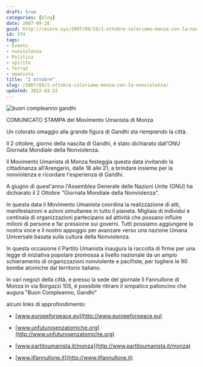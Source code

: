 ```yaml
---
draft: true
categories: [blog]
date: 2007-09-28
guid: http://cecere.xyz/2007/09/28/2-ottobre-coloriamo-monza-con-la-nonviolenza/
id: 574
tags:
- Events
- nonviolenza
- Politica
- spirito
- Terra2
- umanista
title: "2 ottobre"
slug: /2007/09/2-ottobre-coloriamo-monza-con-la-nonviolenza/
updated: 2022-03-22
---
```


![buon compleanno gandhi](http://cecere.xyz/wp-content/uploads/sites/3/2007/09/pallocini_nonviolenza.jpg)

COMUNICATO STAMPA del Movimento Umanista di Monza

Un colorato omaggio alla grande figura di Gandhi sta riempiendo la città.

Il 2 ottobre, giorno della nascita di Gandhi, è stato dichiarato dall'ONU Giornata Mondiale della Nonviolenza.
  
Il Movimento Umanista di Monza festeggia questa data invitando la cittadinanza all'Arengario, dalle 18 alle 21, a brindare insieme per la nonviolenza e ricordare l'esperienza di Gandhi.

A giugno di quest'anno l'Assemblea Generale delle Nazioni Unite (ONU) ha dichiarato il 2 Ottobre "Giornata Mondiale della Nonviolenza".
  
In questa data il Movimento Umanista coordina la realizzazione di atti, manifestazioni e azioni simultanee in tutto il pianeta. Migliaia di individui e centinaia di organizzazioni partecipano ad attività che possano influire milioni di persone e far pressione sui governi. Tutti possiamo aggiungere la nostra voce e il nostro appoggio per avanzare verso una nazione Umana Universale basata sulla cultura della Nonviolenza.

In questa occasione il Partito Umanista inaugura la raccolta di firme per una legge di iniziativa popolare promossa a livello nazionale da un ampio schieramento di organizzazioni nonviolente e pacifiste, per togliere le 90 bombe atomiche dal territorio italiano.

In vari negozi della città, e presso la sede del giornale Il Fannullone di Monza in via Borgazzi 105, è possibile ritirare il simpatico palloncino che augura "Buon Compleanno, Gandhi"

alcuni links di approfondimento:
  
- [www.europeforpeace.eu](http://www.europeforpeace.eu)
  
- [www.unfuturosenzatomiche.org](http://www.unfuturosenzatomiche.org)
  
- [www.partitoumanista.it/monza](http://www.partitoumanista.it/monza)
  
- [www.ilfannullone.it](http://www.ilfannullone.it)